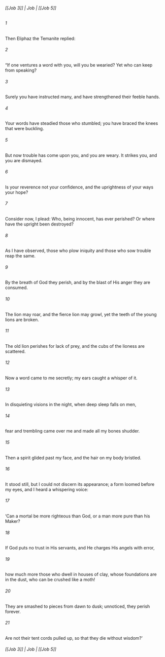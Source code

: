 ###### [[Job 3]] | Job | [[Job 5]]

###### 1
Then Eliphaz the Temanite replied:
###### 2
“If one ventures a word with you, will you be wearied? Yet who can keep from speaking?
###### 3
Surely you have instructed many, and have strengthened their feeble hands.
###### 4
Your words have steadied those who stumbled; you have braced the knees that were buckling.
###### 5
But now trouble has come upon you, and you are weary. It strikes you, and you are dismayed.
###### 6
Is your reverence not your confidence, and the uprightness of your ways your hope?
###### 7
Consider now, I plead: Who, being innocent, has ever perished? Or where have the upright been destroyed?
###### 8
As I have observed, those who plow iniquity and those who sow trouble reap the same.
###### 9
By the breath of God they perish, and by the blast of His anger they are consumed.
###### 10
The lion may roar, and the fierce lion may growl, yet the teeth of the young lions are broken.
###### 11
The old lion perishes for lack of prey, and the cubs of the lioness are scattered.
###### 12
Now a word came to me secretly; my ears caught a whisper of it.
###### 13
In disquieting visions in the night, when deep sleep falls on men,
###### 14
fear and trembling came over me and made all my bones shudder.
###### 15
Then a spirit glided past my face, and the hair on my body bristled.
###### 16
It stood still, but I could not discern its appearance; a form loomed before my eyes, and I heard a whispering voice:
###### 17
‘Can a mortal be more righteous than God, or a man more pure than his Maker?
###### 18
If God puts no trust in His servants, and He charges His angels with error,
###### 19
how much more those who dwell in houses of clay, whose foundations are in the dust, who can be crushed like a moth!
###### 20
They are smashed to pieces from dawn to dusk; unnoticed, they perish forever.
###### 21
Are not their tent cords pulled up, so that they die without wisdom?’

###### [[Job 3]] | Job | [[Job 5]]
